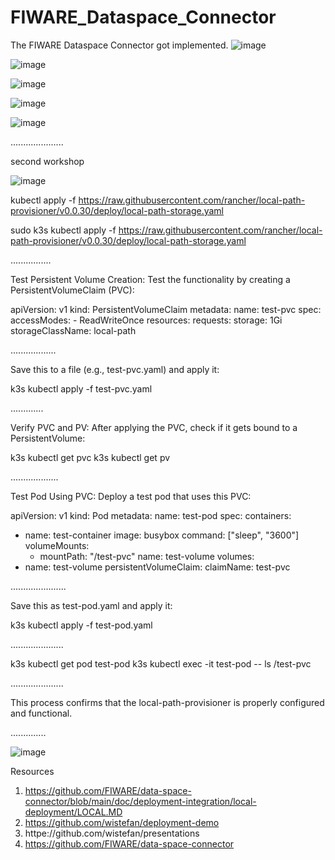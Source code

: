 # FIWARE_Dataspace_Connector
The FIWARE Dataspace Connector got implemented.
![image](https://github.com/user-attachments/assets/1ad371e3-32bd-46ff-a307-c180e9999465)

![image](https://github.com/user-attachments/assets/ae05ab3b-14a7-461f-9dd9-4b5cfb51227f)

![image](https://github.com/user-attachments/assets/bc54240a-ccbf-466b-acaf-1e34ce433bdf)

![image](https://github.com/user-attachments/assets/4d97b75e-cb97-4650-bc80-4a104e485ff6)

![image](https://github.com/user-attachments/assets/2416dd3a-2cdb-499c-bb48-e39b4415a0eb)

.....................

second workshop

![image](https://github.com/user-attachments/assets/94f9fae8-88f6-4957-8852-63843387dc23)

kubectl apply -f https://raw.githubusercontent.com/rancher/local-path-provisioner/v0.0.30/deploy/local-path-storage.yaml

sudo k3s kubectl apply -f https://raw.githubusercontent.com/rancher/local-path-provisioner/v0.0.30/deploy/local-path-storage.yaml

................

Test Persistent Volume Creation: Test the functionality by creating a PersistentVolumeClaim (PVC):

apiVersion: v1
kind: PersistentVolumeClaim
metadata:
  name: test-pvc
spec:
  accessModes:
    - ReadWriteOnce
  resources:
    requests:
      storage: 1Gi
  storageClassName: local-path

..................



Save this to a file (e.g., test-pvc.yaml) and apply it:

k3s kubectl apply -f test-pvc.yaml

.............

Verify PVC and PV: After applying the PVC, check if it gets bound to a PersistentVolume:

k3s kubectl get pvc
k3s kubectl get pv

...................

Test Pod Using PVC: Deploy a test pod that uses this PVC:

apiVersion: v1
kind: Pod
metadata:
  name: test-pod
spec:
  containers:
  - name: test-container
    image: busybox
    command: ["sleep", "3600"]
    volumeMounts:
    - mountPath: "/test-pvc"
      name: test-volume
  volumes:
  - name: test-volume
    persistentVolumeClaim:
      claimName: test-pvc

......................

Save this as test-pod.yaml and apply it:

k3s kubectl apply -f test-pod.yaml

.....................

k3s kubectl get pod test-pod
k3s kubectl exec -it test-pod -- ls /test-pvc

.....................

This process confirms that the local-path-provisioner is properly configured and functional.

..............

![image](https://github.com/user-attachments/assets/3d05f044-c15c-4415-b445-f648631eae42)


















Resources
1. https://github.com/FIWARE/data-space-connector/blob/main/doc/deployment-integration/local-deployment/LOCAL.MD
2. https://github.com/wistefan/deployment-demo
3. httpe://github.com/wistefan/presentations
4. https://github.com/FIWARE/data-space-connector
